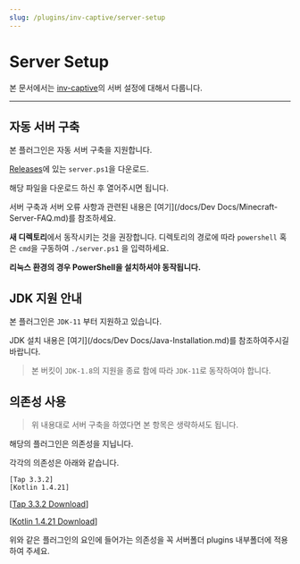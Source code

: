 ```yaml
---
slug: /plugins/inv-captive/server-setup
---
```


# Server Setup

본 문서에서는 [inv-captive](https://github.com/monun/inv-captive)의 서버 설정에 대해서 다룹니다.

---

## 자동 서버 구축

본 플러그인은 자동 서버 구축을 지원합니다.

[Releases](https://github.com/monun/inv-captive/releases)에 있는 `server.ps1`을 다운로드.

해당 파일을 다운로드 하신 후 열어주시면 됩니다.

서버 구축과 서버 오류 사항과 관련된 내용은 [여기](/docs/Dev Docs/Minecraft-Server-FAQ.md)를 참조하세요.

**새 디렉토리**에서 동작시키는 것을 권장합니다.
디렉토리의 경로에 따라 ``powershell`` 혹은 ``cmd``을 구동하여 `./server.ps1` 을 입력하세요.

**리눅스 환경의 경우 PowerShell을 설치하셔야 동작됩니다.**

## JDK 지원 안내

본 플러그인은 `JDK-11` 부터 지원하고 있습니다.

JDK 설치 내용은 [여기](/docs/Dev Docs/Java-Installation.md)를 참조하여주시길 바랍니다.

> 본 버킷이 `JDK-1.8`의 지원을 종료 함에 따라 `JDK-11`로 동작하여야 합니다.

## 의존성 사용

> 위 내용대로 서버 구축을 하였다면 본 항목은 생략하셔도 됩니다.

해당의 플러그인은 의존성을 지닙니다.

각각의 의존성은 아래와 같습니다.

```
[Tap 3.3.2]
[Kotlin 1.4.21]
```

[[Tap 3.3.2 Download](https://github.com/monun/tap/releases/download/3.3.2/Tap.jar)]

[[Kotlin 1.4.21 Download](https://github.com/monun/kotlin-plugin/releases/download/1.4.21/Kotlin.jar)]

위와 같은 플러그인의 요인에 들어가는 의존성을 꼭 서버폴더 plugins 내부폴더에 적용하여 주세요.